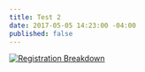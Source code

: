 ```yaml
---
title: Test 2
date: 2017-05-05 14:23:00 -04:00
published: false
---
```


<div class='tableauPlaceholder' id='viz1494120236531' style='position: relative'>
	<noscript>
	<a href='#'><img alt='Registration Breakdown ' src='https:&#47;&#47;public.tableau.com&#47;static&#47;images&#47;Vo&#47;VoterDataDist4&#47;RegistrationBreakdown&#47;1_rss.png' style='border: none' /></a>
	</noscript>
	<object class='tableauViz'  style='display:none;'>
	<param name='host_url' value='https%3A%2F%2Fpublic.tableau.com%2F' /> 
	<param name='site_root' value='' /><param name='name' value='VoterDataDist4&#47;RegistrationBreakdown' />
	<param name='tabs' value='no' />
	<param name='toolbar' value='yes' />
	<param name='static_image' value='https:&#47;&#47;public.tableau.com&#47;static&#47;images&#47;Vo&#47;VoterDataDist4&#47;RegistrationBreakdown&#47;1.png' /> 
	<param name='animate_transition' value='yes' />
	<param name='display_static_image' value='yes' />
	<param name='display_spinner' value='yes' />
	<param name='display_overlay' value='yes' />
	<param name='display_count' value='yes' /></object>
	</div>

